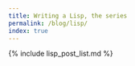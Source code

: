 ```yaml
---
title: Writing a Lisp, the series
permalink: /blog/lisp/
index: true
---
```


<!--

Tiger got to hunt,
Bird got to fly;
Lisper got to sit and wonder, (Y (Y Y))?

Tiger got to sleep,
Bird got to land;
Lisper got to tell himself he understand.

    - Kurt Vonnegut, modified by Darius Bacon
-->

{% include lisp_post_list.md %}
